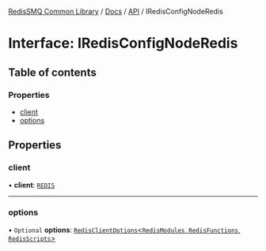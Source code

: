 [RedisSMQ Common Library](../../../README.md) / [Docs](README.md) / [API](docs/api/README.md) / IRedisConfigNodeRedis

# Interface: IRedisConfigNodeRedis

## Table of contents

### Properties

- [client](docs/api/interfaces/IRedisConfigNodeRedis.md#client)
- [options](docs/api/interfaces/IRedisConfigNodeRedis.md#options)

## Properties

### client

• **client**: [`REDIS`](docs/api/enums/ERedisConfigClient.md#redis)

___

### options

• `Optional` **options**: [`RedisClientOptions`<`RedisModules`, `RedisFunctions`, `RedisScripts`>](https://github.com/redis/node-redis/blob/master/docs/client-configuration.md#createclient-configuration)
